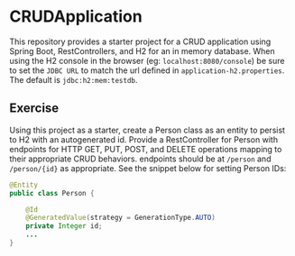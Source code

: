 # CRUDApplication

This repository provides a starter project for a CRUD application using Spring Boot, RestControllers, and H2 for an in memory database. When using the H2 console in the browser (eg: `localhost:8080/console`) be sure to set the `JDBC URL` to match the url defined in `application-h2.properties`. The default is `jdbc:h2:mem:testdb`.

## Exercise

Using this project as a starter, create a Person class as an entity to persist to H2 with an autogenerated id. Provide a RestController for Person with endpoints for HTTP GET, PUT, POST, and DELETE operations mapping to their appropriate CRUD behaviors. endpoints should be at `/person` and `/person/{id}` as appropriate. See the snippet below for setting Person IDs:

```Java
@Entity
public class Person {

    @Id
    @GeneratedValue(strategy = GenerationType.AUTO)
    private Integer id;
    ...
}
```
